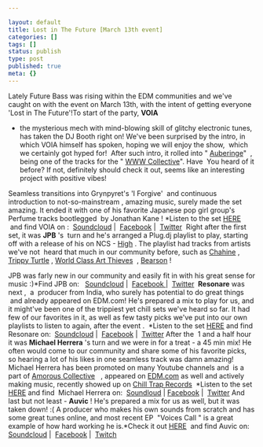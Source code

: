 ```yaml
---

layout: default
title: Lost in The Future [March 13th event]
categories: []
tags: []
status: publish
type: post
published: true
meta: {}
---
```

Lately Future Bass was rising within the EDM communities and we've caught on with the event on March 13th, with the intent of getting everyone 'Lost in The Future'!To start of the party, 
**VOIA**
 - the mysterious mech with mind-blowing skill of glitchy electronic tunes, has taken the DJ Booth right on! We've been surprised by the intro, in which VOIA himself has spoken, hoping we will enjoy the show,  which we certainly got hyped for!  After such intro, it rolled into "
[Auberinge](https://soundcloud.com/voiamusic/auberinge)"  , being one of the tracks for the " 
[WWW Collective](https://soundcloud.com/w-w-w-collective)". Have  You heard of it before? If not, definitely should check it out, seems like an interesting project with positive vibes!  

Seamless transitions into Grynpyret's 'I Forgive'  and continuous introduction to not-so-mainstream , amazing music, surely made the set amazing. It ended it with one of his favorite Japanese pop girl group's Perfume tracks bootlegged  by Jonathan Kane ! *Listen to the set 
[HERE](https://soundcloud.com/voia-prime/droid-dance-mix-ii?in=voiamusic/sets/mixes)   and find VOIA on : 
[Soundcloud](https://soundcloud.com/voiamusic) | 
[Facebook](https://www.facebook.com/voiamusic) | 
[Twitter](https://twitter.com/voiamusic)  Right after the first set, it was 
**JPB**
's  turn and he's arranged a Plug.dj playlist to play, starting off with a release of his on NCS - 
[High](https://youtu.be/Tv6WImqSuxA) . The playlist had tracks from artists we've not  heard that much in our community before, such as 
[Chahine](https://soundcloud.com/chahinesounds/1kfollowers) , 
[Trippy Turtle](https://soundcloud.com/slumberjack-music/alison-wonderland-cold-slumberjack-remix) , 
[World Class Art Thieves](https://soundcloud.com/future/love-4-you-by-world-class-art)  , 
[Bearson](https://soundcloud.com/bearsonmusic/ego-bearson-remix) !  

JPB was farly new in our community and easily fit in with his great sense for music :)*Find JPB on:  
[Soundcloud](https://soundcloud.com/anis-jay) | 
[Facebook ](https://www.facebook.com/jayprodbeatz)| 
[Twitter](https://twitter.com/gtaanis)  **Resonare**
 was next ,  a  producer from India, who surely has potential to do great things  and already appeared on EDM.com! He's prepared a mix to play for us, and it might've been one of the trippiest yet chill sets we've heard so far. It had few of our favorites in it, as well as few tasty picks we've put into our own playlists to listen to again, after the event .  *Listen to the set 
[HERE](https://soundcloud.com/resonaremusic/resonare-tastycat-lost-in-future-mix) and find Resonare on: 
[Soundcloud](https://soundcloud.com/resonaremusic) | 
[Facebook](https://www.facebook.com/resonaremusic) | 
[Twitter](https://twitter.com/Resonaremusic) After the  1 and a half hour it was 
**Michael Herrera**
's turn and we were in for a treat - a 45 min mix! He often would come to our community and share some of his favorite picks, so hearing a lot of his likes in one seamless track was damn amazing! Michael Herrera has been promoted on many Youtube channels and  is a part of 
[Amorous Collective](https://soundcloud.com/Amorous-Collective)   , appeared on 
[EDM.com](http://edm.com/) as well and actively making music, recently showed up on 
[Chill Trap Records](https://soundcloud.com/chilltrapnetwork)  *Listen to the set 
[HERE](https://soundcloud.com/notmichaelherrera/lost-in-the-future-mix) and find  Michael Herrera on: 
[Soundloud](https://soundcloud.com/michaelherreramusic) | 
[Facebook](https://www.facebook.com/michaelherreramusic) | 
[Twitter](https://twitter.com/MikeHerrera97) And last but not least - 
**Auvic**
 ! He's prepared a mix for us as well, but it was taken down! :( A producer who makes his own sounds from scratch and has some great tunes online, and most recent EP  "Voices Call " is a great example of how hard working he is.*Check it out 
[HERE](https://soundcloud.com/auvicmusic/sets/voices-call-part-i-2015-album)  and find Auvic on: 
[Soundcloud](https://soundcloud.com/auvicmusic) | 
[Facebook](https://www.facebook.com/auvicmusic) | 
[Twitch](http://www.twitch.tv/auvicmusic)   
